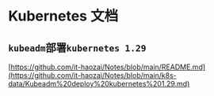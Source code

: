 # Kubernetes 文档

## `kubeadm`部署`kubernetes 1.29`

[https://github.com/it-haozai/Notes/blob/main/README.md](https://github.com/it-haozai/Notes/blob/main/k8s-data/Kubeadm%20deploy%20kubernetes%201.29.md)


